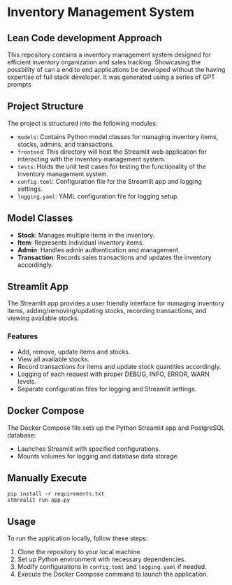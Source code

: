 # Inventory Management System
## Lean Code development Approach

This repository contains a inventory management system designed for efficient inventory organization and sales tracking. Showcasing the possbility of can a end to end applications be developed without the having expertise of full stack developer. It was generated using a series of GPT prompts

## Project Structure

The project is structured into the following modules:

- `models`: Contains Python model classes for managing inventory items, stocks, admins, and transactions.
- `frontend`: This directory will host the Streamlit web application for interacting with the inventory management system.
- `tests`: Holds the unit test cases for testing the functionality of the inventory management system.
- `config.toml`: Configuration file for the Streamlit app and logging settings.
- `logging.yaml`: YAML configuration file for logging setup.

## Model Classes

- **Stock**: Manages multiple items in the inventory.
- **Item**: Represents individual inventory items.
- **Admin**: Handles admin authentication and management.
- **Transaction**: Records sales transactions and updates the inventory accordingly.

## Streamlit App

The Streamlit app provides a user friendly interface for managing inventory items, adding/removing/updating stocks, recording transactions, and viewing available stocks.

### Features

- Add, remove, update items and stocks.
- View all available stocks.
- Record transactions for items and update stock quantities accordingly.
- Logging of each request with proper DEBUG, INFO, ERROR, WARN levels.
- Separate configuration files for logging and Streamlit settings.

## Docker Compose

The Docker Compose file sets up the Python Streamlit app and PostgreSQL database:

- Launches Streamlit with specified configurations.
- Mounts volumes for logging and database data storage.

## Manually Execute

    pip install -r requirements.txt
    stmrealit run app.py

## Usage

To run the application locally, follow these steps:

1. Clone the repository to your local machine.
2. Set up Python environment with necessary dependencies.
3. Modify configurations in `config.toml` and `logging.yaml` if needed.
4. Execute the Docker Compose command to launch the application.